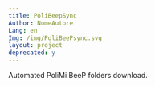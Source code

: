 ```yaml
---
title: PoliBeepSync
Author: NomeAutore
Lang: en
Img: /img/PoliBeePsync.svg
layout: project
deprecated: y
---
```

Automated PoliMi BeeP folders download.
